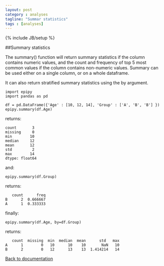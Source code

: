 ```yaml
---
layout: post
category : analyses
tagline: "Summar statistics"
tags : [analyses]
---
```

{% include JB/setup %}


##Summary statistics

The summary() function will return summary statistics if the column contains
numeric values, and the count and frequency of top 5 most common values if the column
contains non-numeric values. Summary can be used either on a single column, or on
a whole dataframe.

It can also return stratified summary statistics using the by argument.

    import epipy
    import pandas as pd

    df = pd.DataFrame({'Age' : [10, 12, 14], 'Group' : ['A', 'B', 'B'] })
    epipy.summary(df.Age)

returns:

    count       3
    missing     0
    min        10
    median     12
    mean       12
    std         2
    max        14
    dtype: float64

and:

    epipy.summary(df.Group)

returns:

       count      freq
    B      2  0.666667
    A      1  0.333333

finally:

    epipy.summary(df.Age, by=df.Group)

returns:

       count  missing  min  median  mean      std   max
    A      1        0   10      10    10       NaN   10
    B      2        0   12      13    13  1.414214   14



[Back to documentation](http://cmrivers.github.io/epipy/categories.html)
